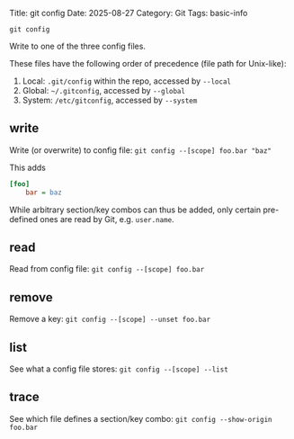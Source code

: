 Title: git config
Date: 2025-08-27
Category: Git
Tags: basic-info

`git config`

Write to one of the three config files.

These files have the following order of precedence (file path for Unix-like):

1. Local: `.git/config` within the repo, accessed by `--local`
2. Global: `~/.gitconfig`, accessed by `--global`
3. System: `/etc/gitconfig`, accessed by `--system`

## write
Write (or overwrite) to config file: `git config --[scope] foo.bar "baz"`

This adds
```ini
[foo]
	bar = baz
```
While arbitrary section/key combos can thus be added, only certain pre-defined ones are read by Git, e.g. `user.name`.
## read
Read from config file: `git config --[scope] foo.bar`
## remove
Remove a key: `git config --[scope] --unset foo.bar`
## list
See what a config file stores: `git config --[scope] --list`
## trace
See which file defines a section/key combo: `git config --show-origin foo.bar`